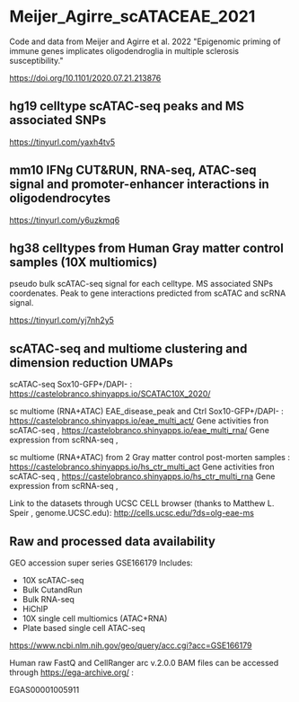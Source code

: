 # Meijer_Agirre_scATACEAE_2021
Code and data from Meijer and Agirre et al. 2022 "Epigenomic priming of immune genes implicates oligodendroglia in multiple sclerosis susceptibility."

https://doi.org/10.1101/2020.07.21.213876 


## hg19 celltype scATAC-seq peaks and MS associated SNPs

https://tinyurl.com/yaxh4tv5

## mm10 IFNg CUT&RUN, RNA-seq, ATAC-seq signal and promoter-enhancer interactions in oligodendrocytes

https://tinyurl.com/y6uzkmq6

## hg38 celltypes from Human Gray matter control samples (10X multiomics)
pseudo bulk scATAC-seq signal for each celltype. MS associated SNPs coordenates. Peak to gene interactions predicted from scATAC and scRNA signal.

https://tinyurl.com/yj7nh2y5

## scATAC-seq and multiome clustering and dimension reduction UMAPs

scATAC-seq Sox10-GFP+/DAPI- :
https://castelobranco.shinyapps.io/SCATAC10X_2020/

sc multiome (RNA+ATAC) EAE_disease_peak and Ctrl Sox10-GFP+/DAPI- :
https://castelobranco.shinyapps.io/eae_multi_act/  Gene activities fron scATAC-seq , 
https://castelobranco.shinyapps.io/eae_multi_rna/  Gene expression from scRNA-seq ,

sc multiome (RNA+ATAC) from 2 Gray matter control post-morten samples :
https://castelobranco.shinyapps.io/hs_ctr_multi_act Gene activities fron scATAC-seq , 
https://castelobranco.shinyapps.io/hs_ctr_multi_rna Gene expression from scRNA-seq , 

Link to the datasets through UCSC CELL browser (thanks to Matthew L. Speir , genome.UCSC.edu):
http://cells.ucsc.edu/?ds=olg-eae-ms

## Raw and processed data availability

GEO accession super series GSE166179
Includes:
- 10X scATAC-seq 
- Bulk CutandRun 
- Bulk RNA-seq 
- HiChIP
- 10X single cell multiomics (ATAC+RNA)
- Plate based single cell ATAC-seq

https://www.ncbi.nlm.nih.gov/geo/query/acc.cgi?acc=GSE166179

Human raw FastQ and CellRanger arc v.2.0.0 BAM files can be accessed through https://ega-archive.org/ :

EGAS00001005911 
